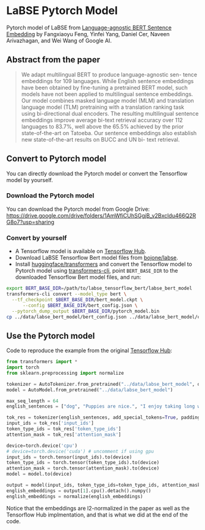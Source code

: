 # LaBSE Pytorch Model

Pytorch model of LaBSE from [Language-agnostic BERT Sentence Embedding](https://arxiv.org/abs/2007.01852) by Fangxiaoyu Feng, Yinfei Yang, Daniel Cer, Naveen Arivazhagan, and Wei Wang of Google AI.

## Abstract from the paper

> We adapt multilingual BERT to produce language-agnostic sen- tence embeddings for 109 languages. While English sentence embeddings have been obtained by fine-tuning a pretrained BERT model, such models have not been applied to multilingual sentence embeddings. Our model combines masked language model (MLM) and translation language model (TLM) pretraining with a translation ranking task using bi-directional dual encoders. The resulting multilingual sentence embeddings improve average bi-text retrieval accuracy over 112 languages to 83.7%, well above the 65.5% achieved by the prior state-of-the-art on Tatoeba. Our sentence embeddings also establish new state-of-the-art results on BUCC and UN bi- text retrieval.

## Convert to Pytorch model
You can directly download the Pytorch model or convert the Tensorflow model by yourself.
### Download the Pytorch model
You can download the Pytorch model from Google Drive: https://drive.google.com/drive/folders/1AmWfiCUhSGgjB_v2Bxcldu466Q2RG8o7?usp=sharing
### Convert by yourself
- A Tensorflow model is available on [Tensorflow Hub](https://tfhub.dev/google/LaBSE/1). 
- Download LaBSE Tensorflow Bert model files from [bojone/labse](https://github.com/bojone/labse#language-agnostic-bert-sentence-embedding-labse).
- Install [huggingface/transformers](https://github.com/huggingface/transformers) and convert the Tensorflow model to Pytorch model using [transformers-cli](https://huggingface.co/transformers/converting_tensorflow_models.html), point `BERT_BASE_DIR` to the downloaded Tensorflow Bert model files, and run:
```bash
export BERT_BASE_DIR=/path/to/labse_tensorflow_bert/labse_bert_model
transformers-cli convert --model_type bert \
  --tf_checkpoint $BERT_BASE_DIR/bert_model.ckpt \
      --config $BERT_BASE_DIR/bert_config.json \
  --pytorch_dump_output $BERT_BASE_DIR/pytorch_model.bin
cp ../data/labse_bert_model/bert_config.json ../data/labse_bert_model/config.json 
```

## Use the Pytorch model
Code to reproduce the example from the original [Tensorflow Hub](https://tfhub.dev/google/LaBSE/1):
```python
from transformers import *
import torch
from sklearn.preprocessing import normalize

tokenizer = AutoTokenizer.from_pretrained("../data/labse_bert_model", do_lower_case=False)
model = AutoModel.from_pretrained("../data/labse_bert_model")

max_seq_length = 64
english_sentences = ["dog", "Puppies are nice.", "I enjoy taking long walks along the beach with my dog."]

tok_res = tokenizer(english_sentences, add_special_tokens=True, padding='max_length', max_length=max_seq_length)
input_ids = tok_res['input_ids']
token_type_ids = tok_res['token_type_ids']
attention_mask = tok_res['attention_mask']

device=torch.device('cpu')
# device=torch.device('cuda') # uncomment if using gpu
input_ids = torch.tensor(input_ids).to(device)
token_type_ids = torch.tensor(token_type_ids).to(device)
attention_mask = torch.tensor(attention_mask).to(device)
model = model.to(device)

output = model(input_ids, token_type_ids=token_type_ids, attention_mask=attention_mask)
english_embeddings = output[1].cpu().detach().numpy()
english_embeddings = normalize(english_embeddings)
```
Notice that the embeddings are l2-normalized in the paper as well as the Tensorflow Hub implmentation, and that is what we did at the end of the code.

